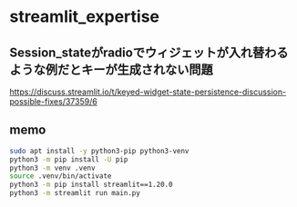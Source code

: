 # streamlit_expertise

## Session_stateがradioでウィジェットが入れ替わるような例だとキーが生成されない問題
https://discuss.streamlit.io/t/keyed-widget-state-persistence-discussion-possible-fixes/37359/6

## memo
```bash 
sudo apt install -y python3-pip python3-venv
python3 -m pip install -U pip
python3 -m venv .venv
source .venv/bin/activate
python3 -m pip install streamlit==1.20.0
python3 -m streamlit run main.py
```